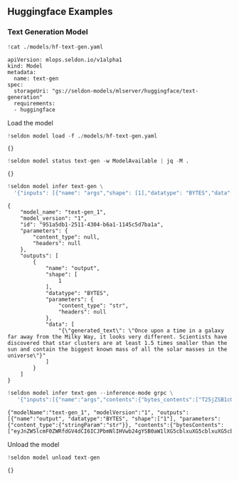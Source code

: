 ## Huggingface Examples


### Text Generation Model



```python
!cat ./models/hf-text-gen.yaml
```

    apiVersion: mlops.seldon.io/v1alpha1
    kind: Model
    metadata:
      name: text-gen
    spec:
      storageUri: "gs://seldon-models/mlserver/huggingface/text-generation"
      requirements:
      - huggingface


Load the model


```python
!seldon model load -f ./models/hf-text-gen.yaml
```

    {}



```python
!seldon model status text-gen -w ModelAvailable | jq -M .
```

    {}



```python
!seldon model infer text-gen \
  '{"inputs": [{"name": "args","shape": [1],"datatype": "BYTES","data": ["Once upon a time in a galaxy far away"]}]}' 
```

    {
    	"model_name": "text-gen_1",
    	"model_version": "1",
    	"id": "951a5db1-2511-4304-b6a1-1145c5d7ba1a",
    	"parameters": {
    		"content_type": null,
    		"headers": null
    	},
    	"outputs": [
    		{
    			"name": "output",
    			"shape": [
    				1
    			],
    			"datatype": "BYTES",
    			"parameters": {
    				"content_type": "str",
    				"headers": null
    			},
    			"data": [
    				"{\"generated_text\": \"Once upon a time in a galaxy far away from the Milky Way, it looks very different. Scientists have discovered that star clusters are at least 1.5 times smaller than the sun and contain the biggest known mass of all the solar masses in the universe\"}"
    			]
    		}
    	]
    }



```python
!seldon model infer text-gen --inference-mode grpc \
   '{"inputs":[{"name":"args","contents":{"bytes_contents":["T25jZSB1cG9uIGEgdGltZQo="]},"datatype":"BYTES","shape":[1]}]}' 
```

    {"modelName":"text-gen_1", "modelVersion":"1", "outputs":[{"name":"output", "datatype":"BYTES", "shape":["1"], "parameters":{"content_type":{"stringParam":"str"}}, "contents":{"bytesContents":["eyJnZW5lcmF0ZWRfdGV4dCI6ICJPbmNlIHVwb24gYSB0aW1lXG5cblxuXG5cblxuXG5cblxuXG5cblxuXG5cblxuXG5cblxuXG5cblxuXG5cblxuXG5cblxuXG5cblxuXG5cblxuXG5cblxuXG5cblxuXG5cblxuXG5cblxuXG4ifQ=="]}}]}


Unload the model


```python
!seldon model unload text-gen
```

    {}



```python

```
